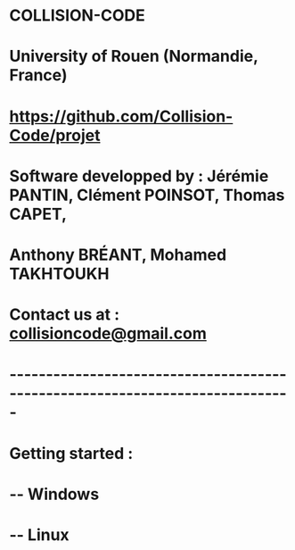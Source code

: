 # COLLISION-CODE
#
# University of Rouen (Normandie, France)
# https://github.com/Collision-Code/projet
#
# Software developped by : Jérémie PANTIN, Clément POINSOT, Thomas CAPET, 
#                          Anthony BRÉANT, Mohamed TAKHTOUKH
#
# Contact us at : collisioncode@gmail.com
# -----------------------------------------------------------------------------
# Getting started :
# -- Windows
# 
# -- Linux
#
#